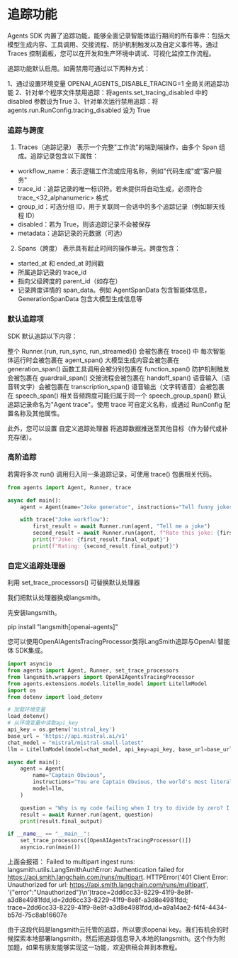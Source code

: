 # 追踪功能
Agents SDK 内置了追踪功能，能够全面记录智能体运行期间的所有事件：包括大模型生成内容、工具调用、交接流程、防护机制触发以及自定义事件等。通过 Traces 控制面板，您可以在开发和生产环境中调试、可视化监控工作流程。

追踪功能默认启用。如需禁用可通过以下两种方式：

1、通过设置环境变量 OPENAI_AGENTS_DISABLE_TRACING=1 全局关闭追踪功能
2、针对单个程序文件禁用追踪：将agents.set_tracing_disabled 中的 disabled 参数设为True
3、针对单次运行禁用追踪：将 agents.run.RunConfig.tracing_disabled 设为 True

### 追踪与跨度
1. Traces（追踪记录） 表示一个完整"工作流"的端到端操作，由多个 Span 组成。追踪记录包含以下属性：
- workflow_name：表示逻辑工作流或应用名称，例如"代码生成"或"客户服务"
- trace_id：追踪记录的唯一标识符。若未提供将自动生成，必须符合 trace_<32_alphanumeric> 格式
- group_id：可选分组 ID，用于关联同一会话中的多个追踪记录（例如聊天线程 ID）
- disabled：若为 True，则该追踪记录不会被保存
- metadata：追踪记录的元数据（可选）


2. Spans（跨度） 表示具有起止时间的操作单元。跨度包含：
- started_at 和 ended_at 时间戳
- 所属追踪记录的 trace_id
- 指向父级跨度的 parent_id（如存在）
- 记录跨度详情的 span_data。例如 AgentSpanData 包含智能体信息，GenerationSpanData 包含大模型生成信息等

### 默认追踪项
SDK 默认追踪以下内容：

整个 Runner.{run, run_sync, run_streamed}() 会被包裹在 trace() 中
每次智能体运行时会被包裹在 agent_span()
大模型生成内容会被包裹在 generation_span()
函数工具调用会被分别包裹在 function_span()
防护机制触发会被包裹在 guardrail_span()
交接流程会被包裹在 handoff_span()
语音输入（语音转文字）会被包裹在 transcription_span()
语音输出（文字转语音）会被包裹在 speech_span()
相关音频跨度可能归属于同一个 speech_group_span()
默认追踪记录命名为"Agent trace"。使用 trace 可自定义名称，或通过 RunConfig 配置名称及其他属性。

此外，您可以设置 自定义追踪处理器 将追踪数据推送至其他目标（作为替代或补充存储）。

### 高阶追踪
若需将多次 run() 调用归入同一条追踪记录，可使用 trace() 包裹相关代码。

```python
from agents import Agent, Runner, trace

async def main():
    agent = Agent(name="Joke generator", instructions="Tell funny jokes.")

    with trace("Joke workflow"): 
        first_result = await Runner.run(agent, "Tell me a joke")
        second_result = await Runner.run(agent, f"Rate this joke: {first_result.final_output}")
        print(f"Joke: {first_result.final_output}")
        print(f"Rating: {second_result.final_output}")
```

### 自定义追踪处理器

利用 set_trace_processors() 可替换默认处理器

我们把默认处理器换成langsmith。

先安装langsmith。

pip install "langsmith[openai-agents]"


您可以使用OpenAIAgentsTracingProcessor类将LangSmith追踪与OpenAI 智能体 SDK集成。
```python
import asyncio
from agents import Agent, Runner, set_trace_processors
from langsmith.wrappers import OpenAIAgentsTracingProcessor
from agents.extensions.models.litellm_model import LitellmModel
import os
from dotenv import load_dotenv

# 加载环境变量
load_dotenv()
# 从环境变量中读取api_key
api_key = os.getenv('mistral_key')
base_url = 'https://api.mistral.ai/v1'
chat_model = "mistral/mistral-small-latest"
llm = LitellmModel(model=chat_model, api_key=api_key, base_url=base_url)

async def main():
    agent = Agent(
        name="Captain Obvious",
        instructions="You are Captain Obvious, the world's most literal technical support agent.",
        model=llm,
    )

    question = "Why is my code failing when I try to divide by zero? I keep getting this error message."
    result = await Runner.run(agent, question)
    print(result.final_output)

if __name__ == "__main__":
    set_trace_processors([OpenAIAgentsTracingProcessor()])
    asyncio.run(main())
```

上面会报错：
Failed to multipart ingest runs: langsmith.utils.LangSmithAuthError: Authentication failed for https://api.smith.langchain.com/runs/multipart. HTTPError('401 Client Error: Unauthorized for url: https://api.smith.langchain.com/runs/multipart', '{"error":"Unauthorized"}\n')trace=2dd6cc33-8229-41f9-8e8f-a3d8e4981fdd,id=2dd6cc33-8229-41f9-8e8f-a3d8e4981fdd; trace=2dd6cc33-8229-41f9-8e8f-a3d8e4981fdd,id=a9a14ae2-f4f4-4434-b57d-75c8ab16607e

由于这段代码是langsmith云托管的追踪，所以要求openai key。我们有机会的时候探索本地部署langsmith，然后把追踪信息导入本地的langsmith。这个作为附加题，如果有朋友能够实现这一功能，欢迎供稿合并到本教程。

